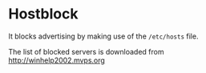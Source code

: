 # Hostblock

It blocks advertising by making use of the `/etc/hosts` file.

The list of blocked servers is downloaded from <http://winhelp2002.mvps.org>
